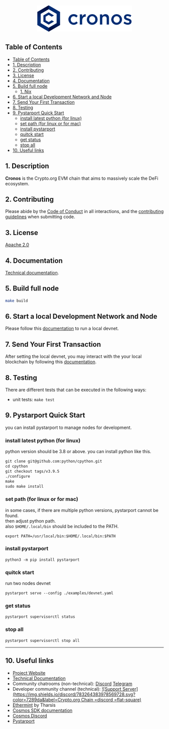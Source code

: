 <!--
parent:
  order: false
-->

<div align="center">
  <h1> <img src="./assets/cronos.svg" alt="Cronos Logo" width="300px" /> </h1>
</div>

## Table of Contents

- [Table of Contents](#table-of-contents)
- [1. Description](#1-description)
- [2. Contributing](#2-contributing)
- [3. License](#3-license)
- [4. Documentation](#4-documentation)
- [5. Build full node](#5-build-full-node)
    - [1. Nix](#1-nix)
- [6. Start a local Development Network and Node](#6-start-a-local-development-network-and-node)
- [7. Send Your First Transaction](#7-send-your-first-transaction)
- [8. Testing](#8-testing)
- [9. Pystarport Quick Start](#9-pystarport-quick-start)
  - [install latest python (for linux)](#install-latest-python-for-linux)
  - [set path (for linux or for mac)](#set-path-for-linux-or-for-mac)
  - [install pystarport](#install-pystarport)
  - [quitck start](#quitck-start)
  - [get status](#get-status)
  - [stop all](#stop-all)
- [10. Useful links](#10-useful-links)

<a id="description" />

## 1. Description

**Cronos** is the Crypto.org EVM chain that aims to massively scale the DeFi ecosystem.

<a id="contributing" />

## 2. Contributing

Please abide by the [Code of Conduct](CODE_OF_CONDUCT.md) in all interactions,
and the [contributing guidelines](CONTRIBUTING.md) when submitting code.

<a id="license" />

## 3. License

[Apache 2.0](./LICENSE)

<a id="documentation" />

## 4. Documentation

[Technical documentation](http://cronos.crypto.org/docs).

<a id="build" />

## 5. Build full node

```bash
make build
```

<a id="start-local-full-node" />

## 6. Start a local Development Network and Node

Please follow this [documentation](https://cronos.crypto.org/docs/getting-started/local-devnet.html#devnet-running-latest-development-node) to run a local devnet.

<a id="send-first-transaction" />

## 7. Send Your First Transaction

After setting the local devnet, you may interact with the your local blockchain by following this [documentation](https://cronos.crypto.org/docs/getting-started/local-devnet.html#interact-with-the-chain).

<a id="testing" />

## 8. Testing

There are different tests that can be executed in the following ways:

- unit tests: `make test`

<a id="pystarport" />

## 9. Pystarport Quick Start

you can install pystarport to manage nodes for development.

### install latest python (for linux)

python version should be 3.8 or above.
you can install python like this.

```
git clone git@github.com:python/cpython.git
cd cpython
git checkout tags/v3.9.5
./configure
make
sudo make install
```

### set path (for linux or for mac)
in some cases, if there are multiple python versions, pystarport cannot be found.  
then adjust python path.  
also `$HOME/.local/bin` should be included to the PATH.

```
export PATH=/usr/local/bin:$HOME/.local/bin:$PATH
```

### install pystarport

```
python3 -m pip install pystarport
```

### quitck start

run two nodes devnet

```
pystarport serve --config ./examples/devnet.yaml
```

### get status

```
pystarport supervisorctl status
```

### stop all

```
pystarport supervisorctl stop all
```

---

<a id="useful-links" />

## 10. Useful links

- [Project Website](http://cronos.crypto.org/)
- [Technical Documentation](http://cronos.crypto.org/docs)
- Community chatrooms (non-technical): [Discord](https://discord.gg/nsp9JTC) [Telegram](https://t.me/CryptoComOfficial)
- Developer community channel (technical): [![Support Server](https://img.shields.io/discord/783264383978569728.svg?color=7289da&label=Crypto.org Chain =discord =flat-square)](https://discord.gg/pahqHz26q4)
- [Ethermint](https://github.com/tharsis/ethermint) by Tharsis
- [Cosmos SDK documentation](https://docs.cosmos.network)
- [Cosmos Discord](https://discord.gg/W8trcGV)
- [Pystarport](./pystarport/README.md)
